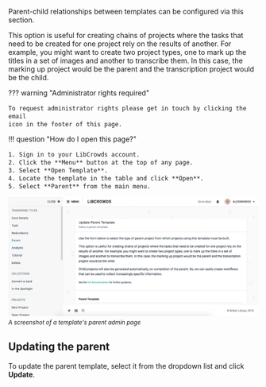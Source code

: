 Parent-child relationships between templates can be configured via this
section.

This option is useful for creating chains of projects where the tasks that
need to be created for one project rely on the results of another. For
example, you might want to create two project types, one to mark up the
titles in a set of images and another to transcribe them. In this case, the
marking up project would be the parent and the transcription project would be
the child.

??? warning "Administrator rights required"

    To request administrator rights please get in touch by clicking the email
    icon in the footer of this page.

!!! question "How do I open this page?"

    1. Sign in to your LibCrowds account.
    2. Click the **Menu** button at the top of any page.
    3. Select **Open Template**.
    4. Locate the template in the table and click **Open**.
    5. Select **Parent** from the main menu.

![A screenshot of a template's parent admin page](/assets/img/template/parent.png?raw=true)
<br><small>*A screenshot of a template's parent admin page*</small>

## Updating the parent

To update the parent template, select it from the dropdown list and click
**Update**.
